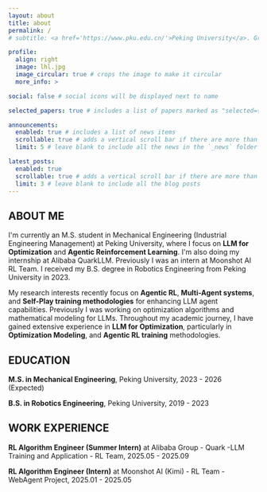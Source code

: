```yaml
---
layout: about
title: about
permalink: /
# subtitle: <a href='https://www.pku.edu.cn/'>Peking University</a>. Graduate Student. RL Algorithm Engineer.

profile:
  align: right
  image: lhl.jpg
  image_circular: true # crops the image to make it circular
  more_info: >

social: false # social icons will be displayed next to name

selected_papers: true # includes a list of papers marked as "selected={true}"

announcements:
  enabled: true # includes a list of news items
  scrollable: true # adds a vertical scroll bar if there are more than 3 news items
  limit: 5 # leave blank to include all the news in the `_news` folder

latest_posts:
  enabled: true
  scrollable: true # adds a vertical scroll bar if there are more than 3 new posts items
  limit: 3 # leave blank to include all the blog posts
---
```


## ABOUT ME

I'm currently an M.S. student in Mechanical Engineering (Industrial Engineering Management) at Peking University, where I focus on **LLM for Optimization** and **Agentic Reinforcement Learning**. I'm also doing my internship at Alibaba QuarkLLM. Previously I was an intern at Moonshot AI RL Team. I received my B.S. degree in Robotics Engineering from Peking University in 2023.

My research interests recently focus on **Agentic RL**, **Multi-Agent systems**, and **Self-Play training methodologies** for enhancing LLM agent capabilities. Previously I was working on optimization algorithms and mathematical modeling for LLMs. Throughout my academic journey, I have gained extensive experience in **LLM for Optimization**, particularly in **Optimization Modeling**, and **Agentic RL training** methodologies.

## EDUCATION

**M.S. in Mechanical Engineering**, Peking University, 2023 - 2026 (Expected)

**B.S. in Robotics Engineering**, Peking University, 2019 - 2023

## WORK EXPERIENCE

**RL Algorithm Engineer (Summer Intern)** at Alibaba Group - Quark -LLM Training and Application - RL Team, 2025.05 - 2025.09

**RL Algorithm Engineer (Intern)** at Moonshot AI (Kimi) - RL Team - WebAgent Project, 2025.01 - 2025.05
